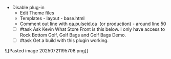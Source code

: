 - Disable plug-in
	- Edit Theme files
	- Templates - layout - base.html
	- Comment out line with qa.pulseid.ca  (or production) - around line 50
	- [ ] #task Ask Kevin What Store Front is this below. I only have access to Rock Bottom Golf, Golf Bags and Golf Bags Demo.
	- [ ] #task Get a build with this plugin working.

![[Pasted image 20250721195708.png]]